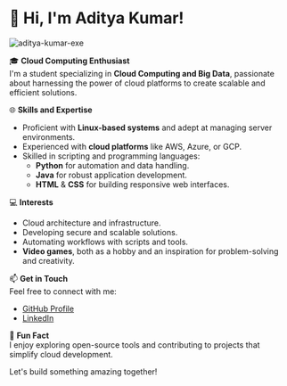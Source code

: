 # 👋 Hi, I'm Aditya Kumar!
<p align="left"> <img src="https://komarev.com/ghpvc/?username=aditya-kumar-exe&label=Profile%20views&color=0e75b6&style=flat" alt="aditya-kumar-exe" /> </p>

🎓 **Cloud Computing Enthusiast**  
I'm a student specializing in **Cloud Computing and Big Data**, passionate about harnessing the power of cloud platforms to create scalable and efficient solutions.  

🌐 **Skills and Expertise**  
- Proficient with **Linux-based systems** and adept at managing server environments.  
- Experienced with **cloud platforms** like AWS, Azure, or GCP.  
- Skilled in scripting and programming languages:  
  - **Python** for automation and data handling.  
  - **Java** for robust application development.  
  - **HTML** & **CSS** for building responsive web interfaces.  

💻 **Interests**  
- Cloud architecture and infrastructure.  
- Developing secure and scalable solutions.  
- Automating workflows with scripts and tools.  
- **Video games**, both as a hobby and an inspiration for problem-solving and creativity.  

📫 **Get in Touch**  
Feel free to connect with me:  
- [GitHub Profile](https://github.com/aditya-kumar-exe)  
- [LinkedIn](https://www.linkedin.com/in/aditya-kumar-61a8a830a/)  

🌟 **Fun Fact**  
I enjoy exploring open-source tools and contributing to projects that simplify cloud development.  
  
Let's build something amazing together!
